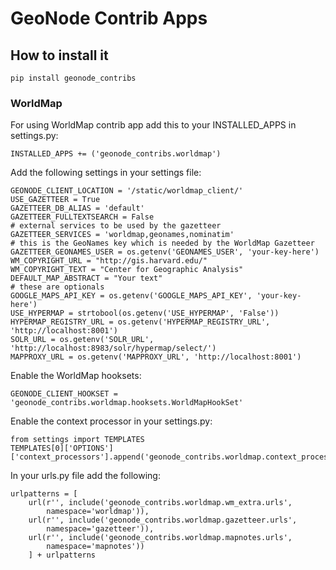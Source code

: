 # GeoNode Contrib Apps

## How to install it

```
pip install geonode_contribs
```

### WorldMap

For using WorldMap contrib app add this to your INSTALLED_APPS in settings.py:

```
INSTALLED_APPS += ('geonode_contribs.worldmap')
```

Add the following settings in your settings file:

```
GEONODE_CLIENT_LOCATION = '/static/worldmap_client/'
USE_GAZETTEER = True
GAZETTEER_DB_ALIAS = 'default'
GAZETTEER_FULLTEXTSEARCH = False
# external services to be used by the gazetteer
GAZETTEER_SERVICES = 'worldmap,geonames,nominatim'
# this is the GeoNames key which is needed by the WorldMap Gazetteer
GAZETTEER_GEONAMES_USER = os.getenv('GEONAMES_USER', 'your-key-here')
WM_COPYRIGHT_URL = "http://gis.harvard.edu/"
WM_COPYRIGHT_TEXT = "Center for Geographic Analysis"
DEFAULT_MAP_ABSTRACT = "Your text"
# these are optionals
GOOGLE_MAPS_API_KEY = os.getenv('GOOGLE_MAPS_API_KEY', 'your-key-here')
USE_HYPERMAP = strtobool(os.getenv('USE_HYPERMAP', 'False'))
HYPERMAP_REGISTRY_URL = os.getenv('HYPERMAP_REGISTRY_URL', 'http://localhost:8001')
SOLR_URL = os.getenv('SOLR_URL', 'http://localhost:8983/solr/hypermap/select/')
MAPPROXY_URL = os.getenv('MAPPROXY_URL', 'http://localhost:8001')
```

Enable the WorldMap hooksets:

```
GEONODE_CLIENT_HOOKSET = 'geonode_contribs.worldmap.hooksets.WorldMapHookSet'
```

Enable the context processor in your settings.py:

```
from settings import TEMPLATES
TEMPLATES[0]['OPTIONS']['context_processors'].append('geonode_contribs.worldmap.context_processors.resource_urls')
```

In your urls.py file add the following:

```
urlpatterns = [
    url(r'', include('geonode_contribs.worldmap.wm_extra.urls',
        namespace='worldmap')),
    url(r'', include('geonode_contribs.worldmap.gazetteer.urls',
        namespace='gazetteer')),
    url(r'', include('geonode_contribs.worldmap.mapnotes.urls',
        namespace='mapnotes'))
    ] + urlpatterns
```
